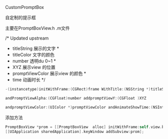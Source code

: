 CustomPromptBox

自定制的提示框

主要在PromptBoxView.h .m文件

/*
 Updated upstream


* titleString   展示的文字
    *
* titleColor   文字的颜色
* number     透明du 0~1
    *
* XYZ     展示view 的位置
* promptViewColor  展示view 的颜色
    *
* time  动画时长
    */

```objective-c
-(instancetype)initWithFrame:(CGRect)frame WithTitle:(NSString *)titleString andTitleColor:(UIColor *)titleColor 

andPromptViewAlpha:(CGFloat)number addpromptViewY:(CGFloat )XYZ 

andpromptViewColor:(UIColor *)promptViewColor andAnimateShowTime:(NSInteger)time;

```

添加方法

```objective-c
PromptBoxView *prom = [[PromptBoxView  alloc] initWithFrame:self.view.bounds WithTitle:nil andTitleColor:nil andPromptViewAlpha:0.2 addpromptViewY:0 andpromptViewColor:nil andAnimateShowTime:2];
[[UIApplication sharedApplication].keyWindow addSubview:prom];
```

